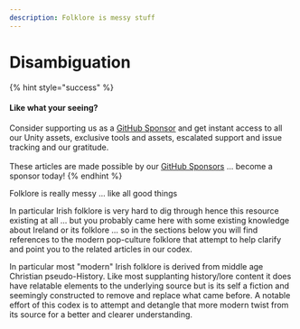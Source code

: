 ```yaml
---
description: Folklore is messy stuff
---
```


# Disambiguation

{% hint style="success" %}
#### Like what your seeing?

Consider supporting us as a [GitHub Sponsor](../../../../become-a-sponsor/) and get instant access to all our Unity assets, exclusive tools and assets, escalated support and issue tracking and our gratitude.\
\
These articles are made possible by our [GitHub Sponsors](https://github.com/sponsors/heathen-engineering) ... become a sponsor today!
{% endhint %}

Folklore is really messy ... like all good things

In particular Irish folklore is very hard to dig through hence this resource existing at all ... but you probably came here with some existing knowledge about Ireland or its folklore ... so in the sections below you will find references to the modern pop-culture folklore that attempt to help clarify and point you to the related articles in our codex.

In particular most "modern" Irish folklore is derived from middle age Christian pseudo-History. Like most supplanting history/lore content it does have relatable elements to the underlying source but is its self a fiction and seemingly constructed to remove and replace what came before. A notable effort of this codex is to attempt and detangle that more modern twist from its source for a better and clearer understanding.
